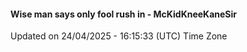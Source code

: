#### Wise man says only fool rush in - McKidKneeKaneSir
Updated on 24/04/2025 - 16:15:33 (UTC) Time Zone
